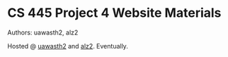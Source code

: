 # CS 445 Project 4 Website Materials

Authors: uawasth2, alz2

Hosted @ [uawasth2](http://uwasth2.web.illinois.edu/cs445/proj4/) and [alz2](http://alz2.web.illinois.edu/cs445/proj4/). Eventually.
